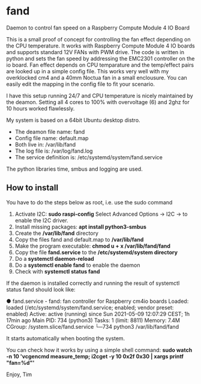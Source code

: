 # fand
Daemon to control fan speed on a Raspberry Compute Module 4 IO Board

This is a small proof of concept for controlling the fan effect depending on the CPU temperature.
It works with Raspberry Compute Module 4 IO boards and supports standard 12V FANs with PWM drive.
The code is written in python and sets the fan speed by addressing the EMC2301 controller on the io board. Fan effect depends on CPU temparature and the temp/effect pairs are looked up in a simple config file. This works very well with my overklocked cm4 and a 40mm Noctua fan in a small enclousure. You can easily edit the mapping in the config file to fit your scenario.

I have this setup running 24/7 and CPU temperature is nicely maintained by the deamon. Setting all 4 cores to 100% with overvoltage (6) and 2ghz for 10 hours worked flawlessly.

My system is based on a 64bit Ubuntu desktop distro.



- The deamon file name: fand
- Config file name: default.map
- Both live in: /var/lib/fand
- The log file is: /var/log/fand.log
- The service definition is: /etc/systemd/system/fand.service

The python libraries time, smbus and logging are used.

## How to install

You have to do the steps below as root, i.e. use the sudo command

1. Activate I2C:
     **sudo raspi-config**
     Select Advanced Options -> I2C -> to enable the I2C driver.
2. Install missing packages:
     **apt install python3-smbus**
4. Create the **/var/lib/fand** directory
5. Copy the files fand and default.map to **/var/lib/fand**
6. Make the program executable:
     **chmod u + x /var/lib/fand/fand**
7. Copy the file **fand.service** to the **/etc/systemd/system directory**
8. Do a **systemctl daemon-reload**
9. Do a **systemctl enable fand** to enable the daemon
10. Check with **systemctl status fand**

If the daemon is installed correctly and running the result of systemctl status fand should look like:

● fand.service - fand: fan controller for Raspberry cm4io boards
     Loaded: loaded (/etc/systemd/system/fand.service; enabled; vendor preset: enabled)
     Active: active (running) since Sun 2021-05-09 12:07:29 CEST; 1h 17min ago
   Main PID: 734 (python3)
      Tasks: 1 (limit: 8811)
     Memory: 7.4M
     CGroup: /system.slice/fand.service
             └─734 python3 /var/lib/fand/fand

It starts automatically when booting the system.

You can check how it works by using a simple shell command: **sudo watch -n 10 'vcgencmd measure_temp; i2cget -y 10 0x2f 0x30 | xargs printf "fan=%d"'**


Enjoy,
Tim

